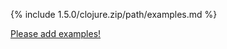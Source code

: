 {% include 1.5.0/clojure.zip/path/examples.md %}

[Please add examples!](https://github.com/arrdem/grimoire/edit/master/_includes/1.6.0/clojure.zip/path/examples.md)
